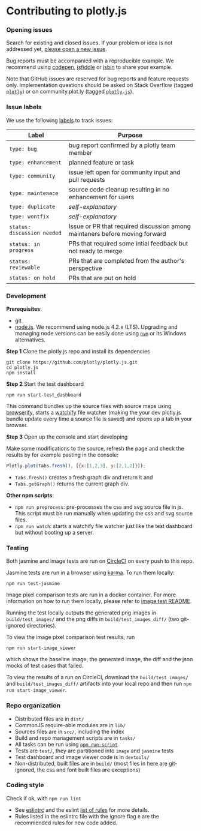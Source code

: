 # Contributing to plotly.js

### Opening issues

Search for existing and closed issues. If your problem or idea is not addressed
yet, [please open a new issue](https://github.com/plotly/plotly.js/issues/new).

Bug reports must be accompanied with a reproducible example. We recommend using
[codepen](http://codepen.io/), [jsfiddle](https://jsfiddle.net/) or
[jsbin](https://jsbin.com) to share your example.

Note that GitHub issues are reserved for bug reports and feature requests only.
Implementation questions should be asked on Stack Overflow (tagged
[`plotly`](https://stackoverflow.com/questions/tagged/plotly)) or on
community.plot.ly (tagged [`plotly-js`](http://community.plot.ly/c/plotly-js)).

### Issue labels

We use the following [labels](https://github.com/plotly/plotly.js/labels) to track issues:

| Label | Purpose |
|--------|---------|
| `type: bug` | bug report confirmed by a plotly team member |
| `type: enhancement` | planned feature or task |
| `type: community` | issue left open for community input and pull requests |
| `type: maintenace` | source code cleanup resulting in no enhancement for users | 
| `type: duplicate` | *self-explanatory* |
| `type: wontfix` | *self-explanatory* |
| `status: discussion needed` | Issue or PR that required discussion among maintaners before moving forward |
| `status: in progress` | PRs that required some intial feedback but not ready to merge |
| `status: reviewable` | PRs that are completed from the author's perspective |
| `status: on hold` | PRs that are put on hold | 

### Development

**Prerequisites**:

- git
- [node.js](https://nodejs.org/en/). We recommend using node.js 4.2.x (LTS).
  Upgrading and managing node versions can be easily done using
  [`nvm`](https://github.com/creationix/nvm) or its Windows alternatives.

**Step 1** Clone the plotly.js repo and install its dependencies

```
git clone https://github.com/plotly/plotly.js.git
cd plotly.js
npm install
```

**Step 2** Start the test dashboard

```
npm run start-test_dashboard
```

This command bundles up the source files with source maps using
[browserify](https://github.com/substack/node-browserify), starts a
[watchify](https://github.com/substack/watchify) file watcher (making the your
dev plotly.js bundle update every time a source file is saved) and opens up a
tab in your browser.

**Step 3** Open up the console and start developing

Make some modifications to the source, refresh the page and check the results
by for example pasting in the console:

```js
Plotly.plot(Tabs.fresh(), [{x:[1,2,3], y:[2,1,2]}]);
```

- `Tabs.fresh()` creates a fresh graph div and return it and
- `Tabs.getGraph()` returns the current graph div.

**Other npm scripts**:

- `npm run preprocess`: pre-processes the css and svg source file in js. This
  script must be run manually when updating the css and svg source files.
- `npm run watch`: starts a watchify file watcher just like the test dashboard but
  without booting up a server.

### Testing

Both jasmine and image tests are run on
[CircleCI](https://circleci.com/gh/plotly/plotly.js) on every push to this
repo.

Jasmine tests are run in a browser using
[karma](https://github.com/karma-runner/karma). To run them locally:

```
npm run test-jasmine
```

Image pixel comparison tests are run in a docker container. For more
information on how to run them locally, please refer to [image test
README](https://github.com/plotly/plotly.js/blob/master/test/image/README.md).

Running the test locally outputs the generated png images in `build/test_images/` and the png diffs in `build/test_images_diff/` (two git-ignored directories).

To view the image pixel comparison test results, run

```
npm run start-image_viewer
```
which shows the baseline image, the generated image, the diff and the json mocks of test cases that failed.

To view the results of a run on CircleCI, download the `build/test_images/` and `build/test_images_diff/` artifacts into your local repo and then run `npm run start-image_viewer`.


### Repo organization

- Distributed files are in `dist/`
- CommonJS require-able modules are in `lib/`
- Sources files are in `src/`, including the index
- Build and repo management scripts are in `tasks/`
- All tasks can be run using [`npm run-script`](https://docs.npmjs.com/cli/run-script)
- Tests are `test/`, they are partitioned into `image` and `jasmine` tests
- Test dashboard and image viewer code is in `devtools/`
- Non-distributed, built files are in `build/` (most files in here are git-ignored, the css and font built files are exceptions)


### Coding style

Check if ok, with `npm run lint`

- See [eslintrc](https://github.com/plotly/plotly.js/blob/master/.eslintrc) and
  the eslint [list of rules](http://eslint.org/docs/rules/) for more details.
- Rules listed in the eslintrc file with the ignore flag `0` are the recommended
  rules for new code added.
